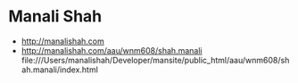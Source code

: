 # Manali Shah

- http://manalishah.com
- http://manalishah.com/aau/wnm608/shah.manali
file:///Users/manalishah/Developer/mansite/public_html/aau/wnm608/shah.manali/index.html
